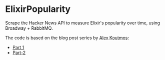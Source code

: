 # ElixirPopularity

Scrape the Hacker News API to measure Elixir's popularity over time, using Broadway + RabbitMQ.

The code is based on the blog post series by [Alex Koutmos](https://twitter.com/akoutmos):

- [Part 1](https://akoutmos.com/post/broadway-rabbitmq-and-the-rise-of-elixir/)
- [Part-2](https://akoutmos.com/post/broadway-rabbitmq-and-the-rise-of-elixir-two/)
